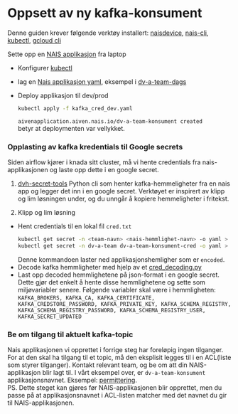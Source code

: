 # Oppsett av ny kafka-konsument
Denne guiden krever følgende verktøy installert: [naisdevice](https://doc.nais.io/how-to-guides/naisdevice/install/), [nais-cli](https://doc.nais.io/how-to-guides/nais-cli/install/), [kubectl](https://kubernetes.io/docs/tasks/tools/install-kubectl), [gcloud cli](https://cloud.google.com/sdk/docs/install)

Sette opp en [NAIS applikasjon](https://doc.nais.io/how-to-guides/command-line-access/setup/?h=kubectl#2-install-kubectl) fra laptop

- Konfigurer [kubectl](https://doc.nais.io/reference/cli/kubeconfig/?h=kubeconfig)
    
- lag en [Nais applikasjon yaml](https://doc.nais.io/how-to-guides/persistence/kafka/access-from-non-nais/index.html), eksempel i [dv-a-team-dags](https://github.com/navikt/dv-a-team-dags/blob/main/nais-applikasjoner/dv-a-team-arbeidssoker-konsument/kafka_cred_prod.yaml)
- Deploy applikasjon til dev/prod
    ```bash
    kubectl apply -f kafka_cred_dev.yaml
    ```
    `aivenapplication.aiven.nais.io/dv-a-team-konsument created`\
    betyr at deploymenten var vellykket.

### Opplasting av kafka kredentials til Google secrets
Siden airflow kjører i knada sitt cluster, må vi hente credentials fra nais-applikasjonen og laste opp dette i en google secret.

1. [dvh-secret-tools](https://github.com/navikt/dvh-secret-tools)
Python cli som henter kafka-hemmeligheter fra en nais app og legger det inn i en google secret. Verktøyet er inspirert av klipp og lim løsningen under, og du unngår å kopiere hemmeligheter i fritekst.

2. Klipp og lim løsning
- Hent credentials til en lokal fil `cred.txt`
    ```bash
    kubectl get secret -n <team-navn> <nais-hemmlighet-navn> -o yaml > cred.txt
    kubectl get secret -n dv-a-team dv-a-team-konsument-cred -o yaml > cred.txt
    ```
    Denne kommandoen laster ned applikasjonshemligher som er `encoded`.
- Decode kafka hemmligheter med hjelp av et [cred_decoding.py](utviklingsmiljo/cred_decoding.py)
- Last opp decoded hemmlighetene på json-format i en google secret. Dette gjør det enkelt å hente disse hemmlighetene og sette som miljøvariabler senere. Følgende variabler skal være i hemmligheten: `KAFKA_BROKERS, KAFKA_CA, KAFKA_CERTIFICATE, KAFKA_CREDSTORE_PASSWORD, KAFKA_PRIVATE_KEY, KAFKA_SCHEMA_REGISTRY, KAFKA_SCHEMA_REGISTRY_PASSWORD, KAFKA_SCHEMA_REGISTRY_USER, KAFKA_SECRET_UPDATED`


### Be om tilgang til aktuelt kafka-topic
Nais applikasjonen vi opprettet i forrige steg har foreløpig ingen tilganger. For at den skal ha tilgang til et topic, må den eksplisit legges til i en ACL(liste som styrer tilganger). Kontakt relevant team, og be om att din NAIS-applikasjon blir lagt til. I vårt eksempel over, er `dv-a-team-konsument` applikasjonsnavnet. Eksempel: [permittering](https://github.com/navikt/permitteringsskjema-api/blob/master/nais/kafka-nav-prod.yaml).\
PS. Dette steget kan gjøres før NAIS-applikasjonen blir opprettet, men du passe på at applikasjonsnavnet i ACL-listen matcher med det navnet du gir til NAIS-applikasjonen.
